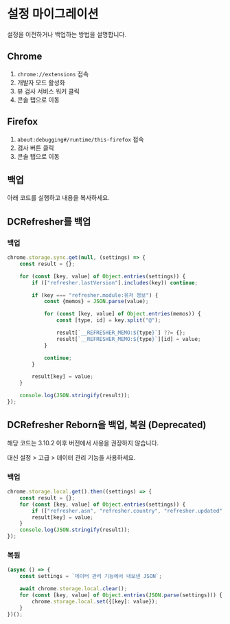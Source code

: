 # 설정 마이그레이션

설정을 이전하거나 백업하는 방법을 설명합니다.

## Chrome

1. ```chrome://extensions``` 접속
2. 개발자 모드 활성화
3. 뷰 검사 서비스 워커 클릭
4. 콘솔 탭으로 이동

## Firefox

1. ```about:debugging#/runtime/this-firefox``` 접속
2. 검사 버튼 클릭
3. 콘솔 탭으로 이동

## 백업

아래 코드를 실행하고 내용을 복사하세요.

## DCRefresher를 백업

### 백업

```js
chrome.storage.sync.get(null, (settings) => {
    const result = {};

    for (const [key, value] of Object.entries(settings)) {
        if (["refresher.lastVersion"].includes(key)) continue;

        if (key === "refresher.module:유저 정보") {
            const {memos} = JSON.parse(value);

            for (const [key, value] of Object.entries(memos)) {
                const [type, id] = key.split("@");

                result[`__REFRESHER_MEMO:${type}`] ??= {};
                result[`__REFRESHER_MEMO:${type}`][id] = value;
            }

            continue;
        }

        result[key] = value;
    }

    console.log(JSON.stringify(result));
});
```

## DCRefresher Reborn을 백업, 복원 (Deprecated)

해당 코드는 3.10.2 이후 버전에서 사용을 권장하지 않습니다.

대신 설정 > 고급 > 데이터 관리 기능을 사용하세요.

### 백업

```js
chrome.storage.local.get().then((settings) => {
    const result = {};
    for (const [key, value] of Object.entries(settings)) {
        if (["refresher.asn", "refresher.country", "refresher.updated", "refresher.database.ip", "refresher.database.ip.version"].includes(key)) continue;
        result[key] = value;
    }
    console.log(JSON.stringify(result));
});
```

### 복원

```js
(async () => {
    const settings = `데이터 관리 기능에서 내보낸 JSON`;

    await chrome.storage.local.clear();
    for (const [key, value] of Object.entries(JSON.parse(settings))) {
        chrome.storage.local.set({[key]: value});
    }
})();
```
